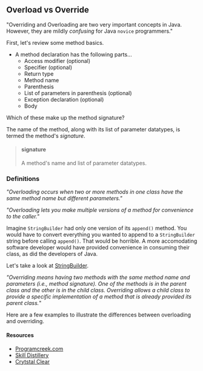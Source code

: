 ## Overload vs Override

"Overriding and Overloading are two very important concepts in Java. However, they are mildly _confusing_ for Java `novice` programmers." 

First, let's review some method basics.

* A method declaration has the following parts...
  * Access modifier (optional)
  * Specifier (optional)
  * Return type
  * Method name
  * Parenthesis
  * List of parameters in parenthesis (optional)
  * Exception declaration (optional)
  * Body 
 
Which of these make up the method signature?
 
The name of the method, along with its list of parameter datatypes, is termed the method's _signature_.

> #### signature
> A method's name and list of parameter datatypes.

### Definitions

_"Overloading occurs when two or more methods in one class have the same method name but different parameters."_

_"Overloading lets you make multiple versions of a method for convenience to the caller."_

Imagine `StringBuilder` had only one version of its `append()` method.  You would have to convert everything you wanted to append to a `StringBuilder` string before calling `append()`.  That would be horrible.  A more accomodating software developer would have provided convenience in consuming their class, as did the developers of Java.  

Let's take a look at [StringBuilder](https://docs.oracle.com/javase/8/docs/api/java/lang/class-use/StringBuilder.html).

_"Overriding means having two methods with the same method name and parameters (i.e., method signature). One of the methods is in the parent class and the other is in the child class. Overriding allows a child class to provide a specific implementation of a method that is already provided its parent class._"


Here are a few examples to illustrate the differences between overloading and overriding.

#### Resources
* [Programcreek.com](https://www.programcreek.com/2009/02/overriding-and-overloading-in-java-with-examples/)
* [Skill Distillery](https://github.com/SkillDistillery/SD20/blob/07b4bda901353004c384bd88cf5c5837240d9962/jfop/Methods/parameters2.md)
* [Crytstal Clear](https://www.youtube.com/watch?v=KmKOVdAGtzM)